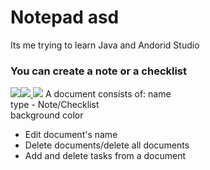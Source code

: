 # Notepad asd
Its me trying to learn Java and Andorid Studio

### You can create a note or a checklist
<a href="https://imgflip.com/gif/3elvvz"><img src="https://i.imgflip.com/3elvvz.gif"
href="https://imgflip.com/gif/3elvvz"><img src="https://i.imgflip.com/3elvvz.gif"/>
<a href="https://imgflip.com/gif/3elwd7"><img src="https://i.imgflip.com/3elwd7.gif"/></a>
A document consists of:
   name  
   type - Note/Checklist  
   background color    
* Edit document's name
* Delete documents/delete all documents
* Add and delete tasks from a document
